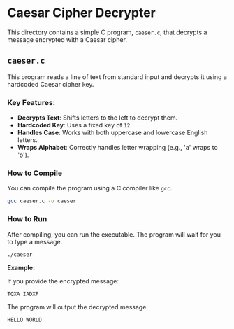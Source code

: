 # Caesar Cipher Decrypter

This directory contains a simple C program, `caeser.c`, that decrypts a message encrypted with a Caesar cipher.

## `caeser.c`

This program reads a line of text from standard input and decrypts it using a hardcoded Caesar cipher key.

### Key Features:
- **Decrypts Text**: Shifts letters to the left to decrypt them.
- **Hardcoded Key**: Uses a fixed key of `12`.
- **Handles Case**: Works with both uppercase and lowercase English letters.
- **Wraps Alphabet**: Correctly handles letter wrapping (e.g., 'a' wraps to 'o').

### How to Compile

You can compile the program using a C compiler like `gcc`.

```bash
gcc caeser.c -o caeser
```

### How to Run

After compiling, you can run the executable. The program will wait for you to type a message.

```bash
./caeser
```

**Example:**

If you provide the encrypted message:
```
TQXA IADXP
```

The program will output the decrypted message:
```
HELLO WORLD
```
